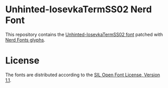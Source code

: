 # Unhinted-IosevkaTermSS02 Nerd Font
This repository contains the [Unhinted-IosevkaTermSS02 font](https://github.com/be5invis/Iosevka) patched with [Nerd Fonts glyphs](https://github.com/ryanoasis/nerd-fonts).

# License
The fonts are distributed according to the [SIL Open Font License, Version 1.1](LICENSE).
